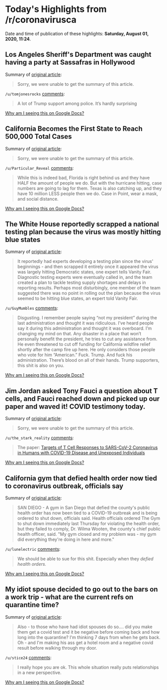 # Today's Highlights from /r/coronavirusca

Date and time of publication of these highlights: **Saturday, August 01, 2020, 11:24**.

## Los Angeles Sheriff's Department was caught having a party at Sassafras in Hollywood

Summary of [original article](https://mobile.twitter.com/KNOCKdotLA/status/1289446430235488256):

> Sorry, we were unable to get the summary of this article.

`/u/tomjonesrocks` [comments](https://www.reddit.com/r/CoronavirusCA/comments/i1r0nv/los_angeles_sheriffs_department_was_caught_having/):

> A lot of Trump support among police. It’s hardly surprising

[Why am I seeing this on Google Docs?](https://docs.google.com/document/d/1Dc6We63vOXIZsc0op-Bt4abqkYjXzOigalQqFxmvvbM/edit?usp=sharing)

## California Becomes the First State to Reach 500,000 Total Cases

Summary of [original article](https://www.nytimes.com/2020/07/31/world/coronavirus-covid-19.html):

> Sorry, we were unable to get the summary of this article.

`/u/Particular_Reveal` [comments](https://www.reddit.com/r/CoronavirusCA/comments/i1kmyh/california_becomes_the_first_state_to_reach/):

> While this is indeed bad, Florida is right behind us and they have HALF the amount of people we do. But with the hurricane hitting, case numbers are going to lag for them. Texas is also catching up, and they have 10 million LESS people then we do. Case in Point, wear a mask, and social distance.

[Why am I seeing this on Google Docs?](https://docs.google.com/document/d/1Dc6We63vOXIZsc0op-Bt4abqkYjXzOigalQqFxmvvbM/edit?usp=sharing)

## The White House reportedly scrapped a national testing plan because the virus was mostly hitting blue states

Summary of [original article](https://theweek.com/speedreads/928628/white-house-reportedly-scrapped-national-testing-plan-because-virus-mostly-hitting-blue-states):

> It reportedly had experts developing a testing plan since the virus' beginnings - and then scrapped it entirely once it appeared the virus was largely hitting Democratic states, one expert tells Vanity Fair. Diagnostic testing experts were eventually called in, and the team created a plan to tackle testing supply shortages and delays in reporting results. Perhaps most disturbingly, one member of the team suggested there was no point in rolling out the plan because the virus seemed to be hitting blue states, an expert told Vanity Fair.

`/u/GuyMumbles` [comments](https://www.reddit.com/r/CoronavirusCA/comments/i1hijy/the_white_house_reportedly_scrapped_a_national/):

> Disgusting. I remember people saying “not my president” during the last administration and thought it was ridiculous. I’ve heard people say it during this administration and thought it was overboard. I’m changing my mind on that. Any disaster in a place that won’t personally benefit the president, he tries to cut any assistance from. He even threatened to cut off funding for California wildfire relief shortly after the camp fire up here. He only considers those people who vote for him “American.” Fuck. Trump. And fuck his administration. There’s blood on all of their hands. Trump supporters, this shit is also on you.

[Why am I seeing this on Google Docs?](https://docs.google.com/document/d/1Dc6We63vOXIZsc0op-Bt4abqkYjXzOigalQqFxmvvbM/edit?usp=sharing)

## Jim Jordan asked Tony Fauci a question about T cells, and Fauci reached down and picked up our paper and waved it! COVID testimony today.

Summary of [original article](https://i.redd.it/mklsilyf79e51.jpg):

> Sorry, we were unable to get the summary of this article.

`/u/the_stark_reality` [comments](https://www.reddit.com/r/CoronavirusCA/comments/i1f35w/jim_jordan_asked_tony_fauci_a_question_about_t/):

> The paper: [Targets of T Cell Responses to SARS-CoV-2 Coronavirus in Humans with COVID-19 Disease and Unexposed Individuals](https://doi.org/10.1016/j.cell.2020.05.015)

[Why am I seeing this on Google Docs?](https://docs.google.com/document/d/1Dc6We63vOXIZsc0op-Bt4abqkYjXzOigalQqFxmvvbM/edit?usp=sharing)

## California gym that defied health order now tied to coronavirus outbreak, officials say

Summary of [original article](https://www.kron4.com/news/california/california-gym-that-defied-health-order-now-tied-to-coronavirus-outbreak-officials-say/):

> SAN DIEGO - A gym in San Diego that defied the county's public health order has now been tied to a COVID-19 outbreak and is being ordered to shut down, officials said. Health officials ordered The Gym to shut down immediately last Thursday for violating the health order, but they failed to comply, Dr. Wilma Wooten, the county's chief public health officer, said. "My gym closed and my problem was - my gym did everything they're doing in here and more."

`/u/lunelectric` [comments](https://www.reddit.com/r/CoronavirusCA/comments/i1bymd/california_gym_that_defied_health_order_now_tied/):

> We should be able to sue for this shit. Especially when they *defied health orders.*

[Why am I seeing this on Google Docs?](https://docs.google.com/document/d/1Dc6We63vOXIZsc0op-Bt4abqkYjXzOigalQqFxmvvbM/edit?usp=sharing)

## My idiot spouse decided to go out to the bars on a work trip - what are the current refs on quarantine time?

Summary of [original article](https://www.reddit.com/r/CoronavirusCA/comments/i1npuh/my_idiot_spouse_decided_to_go_out_to_the_bars_on/):

> Also - to those who have had idiot spouses do so.... did you make them get a covid test and it be negative before coming back and how long into the quarantine? I'm thinking 7 days from when he gets back. Oh - and I'm making his ass get a hotel room and a negative covid result before walking through my door.

`/u/stice24` [comments](https://www.reddit.com/r/CoronavirusCA/comments/i1npuh/my_idiot_spouse_decided_to_go_out_to_the_bars_on/):

> I really hope you are ok.  This whole situation really puts relationships in a new perspective.

[Why am I seeing this on Google Docs?](https://docs.google.com/document/d/1Dc6We63vOXIZsc0op-Bt4abqkYjXzOigalQqFxmvvbM/edit?usp=sharing)

